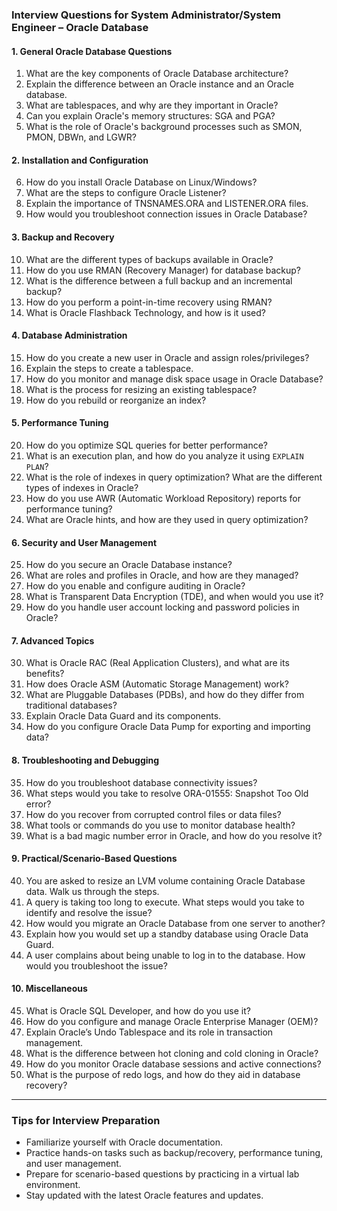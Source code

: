 ### **Interview Questions for System Administrator/System Engineer – Oracle Database**
#### **1. General Oracle Database Questions**
1. What are the key components of Oracle Database architecture?
2. Explain the difference between an Oracle instance and an Oracle database.
3. What are tablespaces, and why are they important in Oracle?
4. Can you explain Oracle's memory structures: SGA and PGA?
5. What is the role of Oracle's background processes such as SMON, PMON, DBWn, and LGWR?

#### **2. Installation and Configuration**
6. How do you install Oracle Database on Linux/Windows?
7. What are the steps to configure Oracle Listener?
8. Explain the importance of TNSNAMES.ORA and LISTENER.ORA files.
9. How would you troubleshoot connection issues in Oracle Database?

#### **3. Backup and Recovery**
10. What are the different types of backups available in Oracle?
11. How do you use RMAN (Recovery Manager) for database backup?
12. What is the difference between a full backup and an incremental backup?
13. How do you perform a point-in-time recovery using RMAN?
14. What is Oracle Flashback Technology, and how is it used?

#### **4. Database Administration**
15. How do you create a new user in Oracle and assign roles/privileges?
16. Explain the steps to create a tablespace.
17. How do you monitor and manage disk space usage in Oracle Database?
18. What is the process for resizing an existing tablespace?
19. How do you rebuild or reorganize an index?

#### **5. Performance Tuning**
20. How do you optimize SQL queries for better performance?
21. What is an execution plan, and how do you analyze it using `EXPLAIN PLAN`?
22. What is the role of indexes in query optimization? What are the different types of indexes in Oracle?
23. How do you use AWR (Automatic Workload Repository) reports for performance tuning?
24. What are Oracle hints, and how are they used in query optimization?

#### **6. Security and User Management**
25. How do you secure an Oracle Database instance?
26. What are roles and profiles in Oracle, and how are they managed?
27. How do you enable and configure auditing in Oracle?
28. What is Transparent Data Encryption (TDE), and when would you use it?
29. How do you handle user account locking and password policies in Oracle?

#### **7. Advanced Topics**
30. What is Oracle RAC (Real Application Clusters), and what are its benefits?
31. How does Oracle ASM (Automatic Storage Management) work?
32. What are Pluggable Databases (PDBs), and how do they differ from traditional databases?
33. Explain Oracle Data Guard and its components.
34. How do you configure Oracle Data Pump for exporting and importing data?

#### **8. Troubleshooting and Debugging**
35. How do you troubleshoot database connectivity issues?
36. What steps would you take to resolve ORA-01555: Snapshot Too Old error?
37. How do you recover from corrupted control files or data files?
38. What tools or commands do you use to monitor database health?
39. What is a bad magic number error in Oracle, and how do you resolve it?

#### **9. Practical/Scenario-Based Questions**
40. You are asked to resize an LVM volume containing Oracle Database data. Walk us through the steps.
41. A query is taking too long to execute. What steps would you take to identify and resolve the issue?
42. How would you migrate an Oracle Database from one server to another?
43. Explain how you would set up a standby database using Oracle Data Guard.
44. A user complains about being unable to log in to the database. How would you troubleshoot the issue?

#### **10. Miscellaneous**
45. What is Oracle SQL Developer, and how do you use it?
46. How do you configure and manage Oracle Enterprise Manager (OEM)?
47. Explain Oracle’s Undo Tablespace and its role in transaction management.
48. What is the difference between hot cloning and cold cloning in Oracle?
49. How do you monitor Oracle database sessions and active connections?
50. What is the purpose of redo logs, and how do they aid in database recovery?

---

### **Tips for Interview Preparation**
- Familiarize yourself with Oracle documentation.
- Practice hands-on tasks such as backup/recovery, performance tuning, and user management.
- Prepare for scenario-based questions by practicing in a virtual lab environment.
- Stay updated with the latest Oracle features and updates.